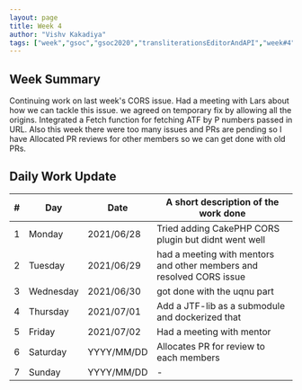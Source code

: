 ```yaml
---
layout: page
title: Week 4
author: "Vishv Kakadiya"
tags: ["week","gsoc","gsoc2020","transliterationsEditorAndAPI","week#4","eval#1"]
---
```


## Week Summary

Continuing work on last week's CORS issue. Had a meeting with Lars about how we can tackle this issue. we agreed on temporary fix by allowing all the origins.
Integrated a Fetch function for fetching ATF by P numbers passed in URL. Also this week there were too many issues and PRs are pending so I have Allocated PR reviews for other members so we can get done with old PRs.


## Daily Work Update

|\#|Day|Date|A short description of the work done|  
|---	|---	|---	|---	|  
|1   	| Monday 	|   2021/06/28	| Tried adding CakePHP CORS plugin but didnt went well |  
|2   	| Tuesday  	|   2021/06/29	| had a meeting with mentors and other members and resolved CORS issue	|  
|3   	| Wednesday  	|   2021/06/30 	| got done with the uqnu part |  
|4   	| Thursday  	|    2021/07/01	| Add a JTF-lib as a submodule and dockerized that |  
|5   	| Friday  	|    2021/07/02	| Had a meeting with mentor |  
|6   	| Saturday  	|   YYYY/MM/DD	| Allocates PR for review to each members	|  
|7   	| Sunday  	|   YYYY/MM/DD	| - |  

